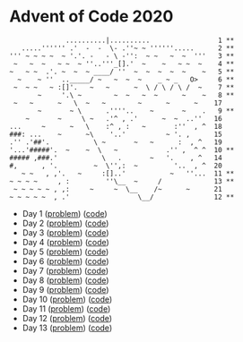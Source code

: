 # Advent of Code 2020

```
              ..........|..........                 1 **
   .....'''''' .'  -  -  \- .''~ ~ ''''''.....      2 **
''' ~ ~ ~ ~  ~ '.'. -   - \ -'':  ~ ~   ~  ~  '''   3 **
 ~   ~  ~   ~ ~  ~ ''..'''_[].'  ~    ~   ~ ~  ~    4 **
~   ~ ~  .'. ~  ~  ~ ____/ ''  ~  ~  ~  ~  ~    ~   5 **
  ~    ~ ''  .._____/ ~   ~  ~  ~    _ ~ _   O>     6 **
 ~  ~ ~   ~ :[]'.   ~   ~      ~  \ / \ / \ /  ~    7 **
       ~     '.\ ~        ~  ~   ~  ~      ~    ~   8 **
 ~   ~      ~   \  ~   ~        ~      ~      ~    17 
       ~       ~ \      .''''..    ~       ~    .   9 **
    ~       ~     \ ~   .'^ , .'      ~  ~  ..''   16
...     ~      ~   \    :^ , :   ~       :''  , ^  18
###: ...    ~      ~\    '..'          ~ '. ,      15
.'' .'##'.           \ ~       ~   ~      :  , ^   19
'...'#####'.  ~    ~  \   ~            .'' ,  ^ ^  10 **
##### ,###.'           \   .       ~   '.    , ^   14
#,      , '.         ~  \'',:  ~         '..  , ^  20
   ~ ~   , ,'.   ~     :[]..'           ~   ''...  11 **
~ ~ ~ ~     , :         ''\__  ~     /             13 **
 ~ ~ ~ ~ ~ , ,:     ~     ~  \__    /~      ~      21
~ ~ ~ ~ ~  , .'                 \__/               12 **
```

- Day 1 ([problem](day1.md)) ([code](day1.js))
- Day 2 ([problem](day2.md)) ([code](day2.js))
- Day 3 ([problem](day3.md)) ([code](day3.js))
- Day 4 ([problem](day4.md)) ([code](day4.js))
- Day 5 ([problem](day5.md)) ([code](day5.js))
- Day 6 ([problem](day6.md)) ([code](day6.js))
- Day 7 ([problem](day7.md)) ([code](day7.js))
- Day 8 ([problem](day8.md)) ([code](day8.js))
- Day 9 ([problem](day9.md)) ([code](day9.js))
- Day 10 ([problem](day10.md)) ([code](day10.js))
- Day 11 ([problem](day11.md)) ([code](day11.js))
- Day 12 ([problem](day12.md)) ([code](day12.js))
- Day 13 ([problem](day13.md)) ([code](day13.js))